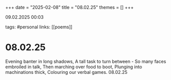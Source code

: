 +++
date = "2025-02-08"
title = "08.02.25"
themes = []
+++

09.02.2025 00:03

tags: #personal
links: [[poems]]

# 08.02.25

Evening banter in long shadows,
A tall task to turn between -
So many faces embroiled in talk,
Then marching over food to boot,
Plunging into machinations thick,
Colouring our verbal games.
08.02.25


